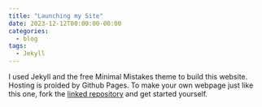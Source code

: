 ```yaml
---
title: "Launching my Site"
date: 2023-12-12T00:00:00-00:00
categories:
  - blog
tags:
  - Jekyll
---
```


I used Jekyll and the free Minimal Mistakes theme to build this website. Hosting is proided by Github Pages. 
To make your own webpage just like this one, fork the [linked repository](https://github.com/mmistakes/mm-github-pages-starter) and get started yourself.
